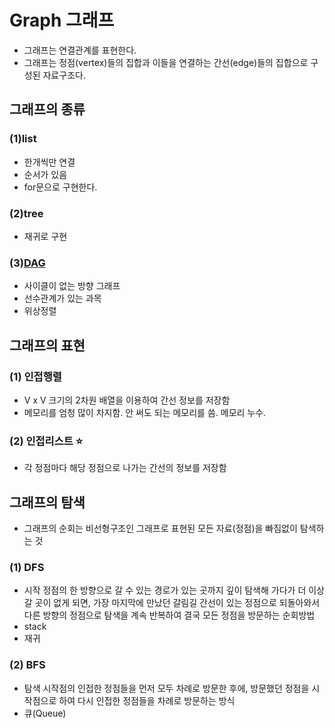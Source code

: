 # Graph 그래프
* 그래프는 연결관계를 표현한다.
* 그래프는 정점(vertex)들의 집합과 이들을 연결하는 간선(edge)들의 집합으로 구성된 자료구조다.

## 그래프의 종류
### (1)list
* 한개씩만 연결
* 순서가 있음
* for문으로 구현한다.

### (2)tree
* 재귀로 구현

### (3)[DAG](https://github.com/kHeNoTbB/Algorithm/blob/master/Graph/DAG.md)
* 사이클이 없는 방향 그래프
* 선수관계가 있는 과목
* 위상정렬

## 그래프의 표현
### (1) 인접행렬
* V x V 크기의 2차원 배열을 이용하여 간선 정보를 저장함
* 메모리를 엄청 많이 차지함. 안 써도 되는 메모리를 씀. 메모리 누수.

### (2) 인접리스트 ⭐️ 
* 각 정점마다 해당 정점으로 나가는 간선의 정보를 저장함

## 그래프의 탐색
* 그래프의 순회는 비선형구조인 그래프로 표현된 모든 자료(정점)을 빠짐없이 탐색하는 것
### (1) DFS
* 시작 정점의 한 방향으로 갈 수 있는 경로가 있는 곳까지 깊이 탐색해 가다가 더 이상 갈 곳이 없게 되면, 가장 마지막에 만났던 갈림길 간선이 있는 정점으로 되돌아와서 다른 방향의 정점으로 탐색을 계속 반복하여 결국 모든 정점을 방문하는 순회방법
* stack
* 재귀

### (2) BFS
* 탐색 시작점의 인접한 정점들을 먼저 모두 차례로 방문한 후에, 방문했던 정점을 시작점으로 하여 다시 인접한 정점들을 차례로 방문하는 방식
* 큐(Queue)
